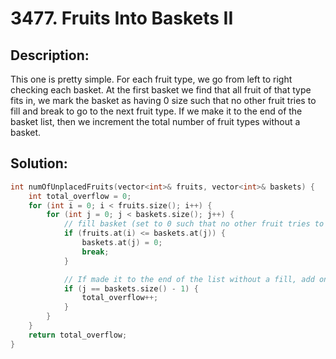 # 3477. Fruits Into Baskets II

## Description:

This one is pretty simple.
For each fruit type, we go from left to right checking each basket. At the first basket we find that all fruit of that type fits in, we mark the basket as having 0 size such that no other fruit tries to fill and break to go to the next fruit type. If we make it to the end of the basket list, then we increment the total number of fruit types without a basket.

## Solution:

```cpp
int numOfUnplacedFruits(vector<int>& fruits, vector<int>& baskets) {
    int total_overflow = 0;
    for (int i = 0; i < fruits.size(); i++) {
        for (int j = 0; j < baskets.size(); j++) {
            // fill basket (set to 0 such that no other fruit tries to fill it)
            if (fruits.at(i) <= baskets.at(j)) {
                baskets.at(j) = 0;
                break;
            }

            // If made it to the end of the list without a fill, add one to overflow
            if (j == baskets.size() - 1) {
                total_overflow++;
            }
        }
    }
    return total_overflow;
}
```
